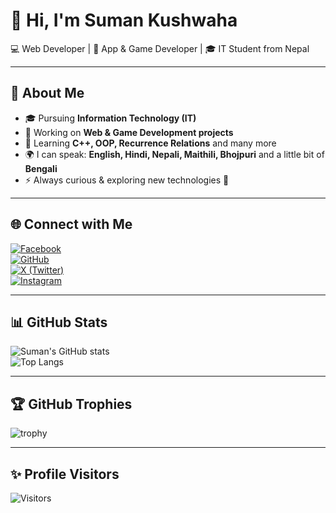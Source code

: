 # 👋 Hi, I'm Suman Kushwaha  

💻 Web Developer | 📱 App & Game Developer | 🎓 IT Student from Nepal  

---

## 🌟 About Me  
- 🎓 Pursuing **Information Technology (IT)**  
- 🔭 Working on **Web & Game Development projects**  
- 🌱 Learning **C++, OOP, Recurrence Relations** and many more  
- 🌍 I can speak: **English, Hindi, Nepali, Maithili, Bhojpuri** and a little bit of **Bengali**  
- ⚡ Always curious & exploring new technologies 🚀  

---

## 🌐 Connect with Me  

[![Facebook](https://img.shields.io/badge/Facebook-000?style=for-the-badge&logo=facebook&logoColor=white)](https://www.facebook.com/share/1CDSQRJw2q/)  
[![GitHub](https://img.shields.io/badge/GitHub-000?style=for-the-badge&logo=github&logoColor=white)](https://github.com/Kushwaha-suman)  
[![X (Twitter)](https://img.shields.io/badge/Twitter-000?style=for-the-badge&logo=x&logoColor=white)](https://x.com/sumankushwaha07)  
[![Instagram](https://img.shields.io/badge/Instagram-000?style=for-the-badge&logo=instagram&logoColor=white)](https://www.instagram.com/sumankushwaha333/)  

---

## 📊 GitHub Stats  

![Suman's GitHub stats](https://github-readme-stats.vercel.app/api?username=Kushwaha-suman&show_icons=true&theme=transparent)  
![Top Langs](https://github-readme-stats.vercel.app/api/top-langs/?username=Kushwaha-suman&layout=compact&theme=transparent)  

---

## 🏆 GitHub Trophies  

![trophy](https://github-profile-trophy.vercel.app/?username=Kushwaha-suman&theme=algolia&no-frame=true&no-bg=true&margin-w=15)  

---

## ✨ Profile Visitors  

![Visitors](https://komarev.com/ghpvc/?username=Kushwaha-suman&style=for-the-badge&color=000)  
